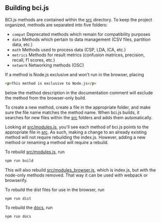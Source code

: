 ## Building bci.js

BCI.js methods are contained within the [src](src) directory. To keep the project organized, methods are separated into five folders:
 - `compat` Deprecated methods which remain for compatibility purposes
 - `data` Methods which pertain to data management (CSV files, partition data, etc.)
 - `math` Methods used to process data (CSP, LDA, ICA, etc.)
 - `metrics` Methods for result metrics (confusion matrices, precision, recall, f1 scores, etc.)
 - `network` Networking methods (OSC)

If a method is Node.js exclusive and won't run in the browser, placing

```html
<p>This method is exclusive to Node.js</p>
```

below the method description in the documentation comment will exclude the method from the browser-only build.

To create a new method, create a file in the appropriate folder, and make sure the file name matches the method name. When bci.js builds, it searches for new files within the [src](src) folders and adds them automatically.

Looking at [src/modules.js](src/modules.js), you'll see each method of bci.js points to the appropriate file in [src](src). As such, making a change to an already existing method will not require rebuilding the index.js. However, adding a new method or renaming a method will require a rebuild.

To rebuild [src/modules.js](src/modules.js), run

```bash
npm run build
```

This will also rebuild [src/modules_browser.js](src/modules_browser.js), which is index.js, but with the node-only methods removed. That way it can be used with webpack or browserify.

To rebuild the dist files for use in the browser, run

```bash
npm run dist
```

To rebuild the [docs](docs), run

```bash
npm run docs
```
